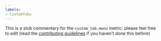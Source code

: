 ```yaml
---
labels:
- CustomTabs
---
```

This is a stub commentary for the `custom_tab.menu` metric: please feel free to edit (read the
[contributing guidelines](https://github.com/mozilla/glean-annotations/blob/main/CONTRIBUTING.md)
if you haven't done this before)
